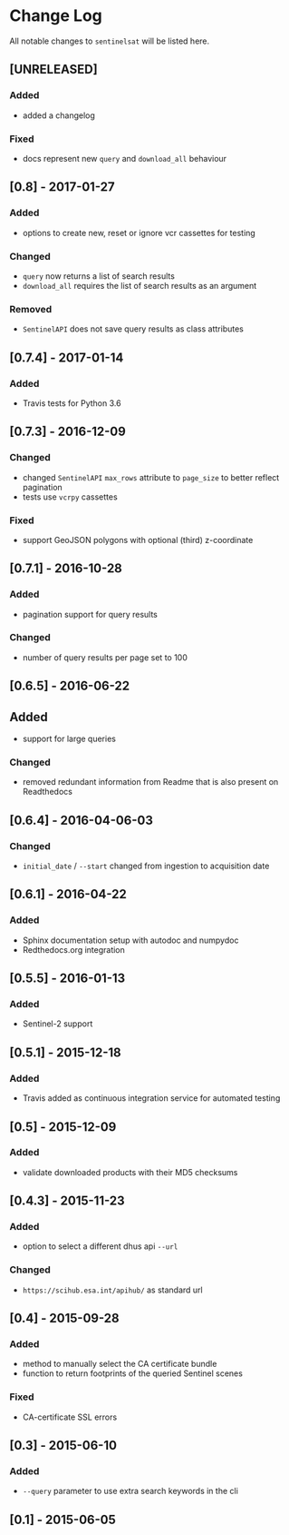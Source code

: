 # Change Log
All notable changes to `sentinelsat` will be listed here.

## [UNRELEASED]
### Added
- added a changelog

### Fixed
- docs represent new `query` and `download_all` behaviour


## [0.8] - 2017-01-27
### Added
- options to create new, reset or ignore vcr cassettes for testing

### Changed
- `query` now returns a list of search results
- `download_all` requires the list of search results as an argument

### Removed
- `SentinelAPI` does not save query results as class attributes


## [0.7.4] - 2017-01-14
### Added
- Travis tests for Python 3.6


## [0.7.3] - 2016-12-09
### Changed
- changed `SentinelAPI` `max_rows` attribute to `page_size` to better reflect pagination
- tests use `vcrpy` cassettes

### Fixed
- support GeoJSON polygons with optional (third) z-coordinate


## [0.7.1] - 2016-10-28
### Added
- pagination support for query results

### Changed
- number of query results per page set to 100


## [0.6.5] - 2016-06-22
## Added
- support for large queries

### Changed
- removed redundant information from Readme that is also present on Readthedocs


## [0.6.4] - 2016-04-06-03
### Changed
- `initial_date` / `--start` changed from ingestion to acquisition date


## [0.6.1] - 2016-04-22
### Added
- Sphinx documentation setup with autodoc and numpydoc
- Redthedocs.org integration


## [0.5.5] - 2016-01-13
### Added
- Sentinel-2 support


## [0.5.1] - 2015-12-18
### Added
- Travis added as continuous integration service for automated testing


## [0.5] - 2015-12-09
### Added
- validate downloaded products with their MD5 checksums


## [0.4.3] - 2015-11-23
### Added
- option to select a different dhus api `--url`

### Changed
- `https://scihub.esa.int/apihub/` as standard url


## [0.4] - 2015-09-28
### Added
- method to manually select the CA certificate bundle
- function to return footprints of the queried Sentinel scenes

### Fixed
- CA-certificate SSL errors


## [0.3] - 2015-06-10
### Added
- `--query` parameter to use extra search keywords in the cli


## [0.1] - 2015-06-05
